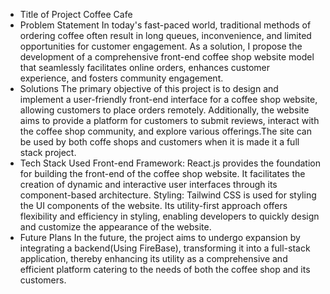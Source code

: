 - Title of Project
  Coffee Cafe
- Problem Statement
  In today's fast-paced world, traditional methods of ordering coffee often result in long queues, inconvenience, and limited opportunities for customer engagement.    As a solution, I propose the development of a comprehensive front-end coffee shop website model that seamlessly facilitates online orders, enhances customer         experience, and fosters community engagement.
- Solutions
  The primary objective of this project is to design and implement a user-friendly front-end interface for a coffee shop website, allowing customers to place orders    remotely. Additionally, the website aims to provide a platform for customers to submit reviews, interact with the coffee shop community, and explore various          offerings.The site can be used by both coffe shops and customers when it is made it a full stack project.
- Tech Stack Used
  Front-end Framework: React.js provides the foundation for building the front-end of the coffee shop website. It facilitates the creation of dynamic and interactive 
  user interfaces through its component-based architecture.
  Styling: Tailwind CSS is used for styling the UI components of the website. Its utility-first approach offers flexibility and efficiency in styling, enabling 
  developers to quickly design and customize the appearance of the website.
- Future Plans
  In the future, the project aims to undergo expansion by integrating a backend(Using FireBase), transforming it into a full-stack application, thereby enhancing its 
  utility as a comprehensive and efficient platform catering to the needs of both the coffee shop and its customers.
